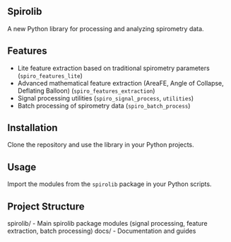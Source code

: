 ## Spirolib
A new Python library for processing and analyzing spirometry data.

## Features
* Lite feature extraction based on traditional spirometry parameters (`spiro_features_lite`)
* Advanced mathematical feature extraction (AreaFE, Angle of Collapse, Deflating Balloon) (`spiro_features_extraction`)
* Signal processing utilities (`spiro_signal_process`, `utilities`)
* Batch processing of spirometry data (`spiro_batch_process`)

## Installation
Clone the repository and use the library in your Python projects.

## Usage
Import the modules from the `spirolib` package in your Python scripts.

## Project Structure
spirolib/  - Main spirolib package modules (signal processing, feature extraction, batch processing)
docs/      - Documentation and guides